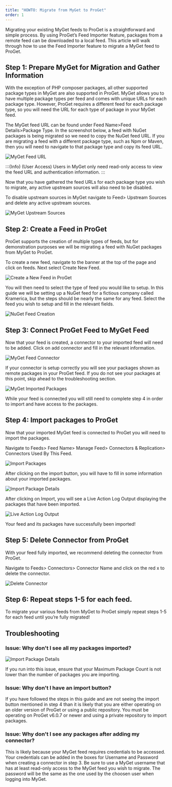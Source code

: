 ```yaml
---
title: "HOWTO: Migrate from MyGet to ProGet"
order: 1
---
```


Migrating your existing MyGet feeds to ProGet is a straightforward and simple process. By using ProGet’s Feed Importer feature, packages from a remote feed can be downloaded to a local feed. This article will walk through how to use the Feed Importer feature to migrate a MyGet feed to ProGet. 

## Step 1: Prepare MyGet for Migration and Gather Information 
With the exception of PHP composer packages, all other supported package types in MyGet are also supported in ProGet. MyGet allows you to have multiple package types per feed and comes with unique URLs for each package type. However, ProGet requires a different feed for each package type, so you will need the URL for each type of package in your MyGet feed. 

The MyGet feed URL can be found under Feed Name>Feed Details>Package Type. In the screenshot below, a feed with NuGet packages is being migrated so we need to copy the NuGet feed URL. If you are migrating a feed with a different package type, such as Npm or Maven, then you will need to navigate to that package type and copy its feed URL. 

![MyGet Feed URL](/resources/docs/mygetfeedmigration-nugetfeedurl.jpg) 

:::(Info) (User Access)
Users in MyGet only need read-only access to view the feed URL and authentication information.
:::

Now that you have gathered the feed URLs for each package type you wish to migrate, any active upstream sources will also need to be disabled.

To disable upstream sources in MyGet navigate to Feed> Upstream Sources and delete any active upstream sources.

![MyGet Upstream Sources](/resources/docs/mygetfeedmigration-upstreamsources.jpg)


## Step 2: Create a Feed in ProGet

ProGet supports the creation of multiple types of feeds, but for demonstration purposes we will be migrating a feed with NuGet packages from MyGet to ProGet. 

To create a new feed, navigate to the banner at the top of the page and click on feeds. Next select Create New Feed.

![Create a New Feed in ProGet](/resources/docs/amazons3-createfeed%281%29.jpg)
    
You will then need to select the type of feed you would like to setup. In this guide we will be setting up a NuGet feed for a fictious company called Kramerica, but the steps should be nearly the same for any feed. Select the feed you wish to setup and fill in the relevant fields.

![NuGet Feed Creation](/resources/docs/mygetfeedmigration-createnewfeed%283%29.jpg)

## Step 3: Connect ProGet Feed to MyGet Feed
Now that your feed is created, a connector to your imported feed will need to be added. Click on add connector and fill in the relevant information.

![MyGet Feed Connector](/resources/docs/mygetfeedmigration-connector%284%29.jpg)

If your connector is setup correctly you will see your packages shown as remote packages in your ProGet feed. If you do not see your packages at this point, skip ahead to the troubleshooting section.

![MyGet Imported Packages](/resources/docs/mygetfeedmigration-importedpackages.jpg)

While your feed is connected you will still need to complete step 4 in order to import and have access to the packages.

## Step 4: Import packages to ProGet
Now that your imported MyGet feed is connected to ProGet you will need to import the packages.

Navigate to Feeds> Feed Name> Manage Feed> Connectors & Replication> Connectors Used By This Feed.

![Import Packages](/resources/docs/mygetfeedmigration-importfeedbutton.jpg)

After clicking on the import button, you will have to fill in some information about your imported packages.

![Import Package Details](/resources/docs/mygetfeedmigration-importpackagesfromconnector.jpg)

After clicking on Import, you will see a Live Action Log Output displaying the packages that have been imported. 

![Live Action Log Output](/resources/docs/mygetfeedmigration-execution.jpg)

Your feed and its packages have successfully been imported!

## Step 5: Delete Connector from ProGet
With your feed fully imported, we recommend deleting the connector from ProGet. 

Navigate to Feeds> Connectors> Connector Name and click on the red x to delete the connector. 

![Delete Connector](/resources/docs/mygetfeedmigration-deleteconnector.jpg)
 

## Step 6: Repeat steps 1-5 for each feed.
To migrate your various feeds from MyGet to ProGet simply repeat steps 1-5 for each feed until you’re fully migrated!  

## Troubleshooting
### Issue: Why don't I see all my packages imported?
![Import Package Details](/resources/docs/mygetfeedmigration-importfeed.jpg)

If you run into this issue, ensure that your Maximum Package Count is not lower than the number of packages you are importing. 

### Issue: Why don't I have an import button?

If you have followed the steps in this guide and are not seeing the import button mentioned in step 4 than it is likely that you are either operating on an older version of ProGet or using a public repository. You must be operating on ProGet v6.0.7 or newer and using a private repository to import packages.  

### Issue: Why don't I see any packages after adding my connector?

This is likely because your MyGet feed requires credentials to be accessed. Your credentials can be added in the boxes for Username and Password when creating a connector in step 3. Be sure to use a MyGet username that has at least read-only access to the MyGet feed you wish to migrate. The password will be the same as the one used by the choosen user when logging into MyGet.
